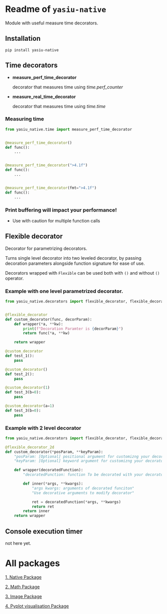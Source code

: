 # Readme of `yasiu-native`

Module with useful measure time decorators.

## Installation

```shell
pip install yasiu-native
```

## Time decorators

- **measure_perf_time_decorator**

  decorator that measures time using *time.perf_counter*


- **measure_real_time_decorator**

  decorator that measures time using *time.time*

### Measuring time

```py
from yasiu_native.time import measure_perf_time_decorator


@measure_perf_time_decorator()
def func():
    ...


@measure_perf_time_decorator(">4.1f")
def func():
    ...


@measure_perf_time_decorator(fmt=">4.1f")
def func():
    ...
```

### Print buffering will impact your performance!

- Use with caution for multiple function calls

## Flexible decorator

Decorator for parametrizing decorators.

Turns single level decorator into two leveled decorator,
by passing decoration parameters alongside function signature for ease of use.

Decorators wrapped with `Flexible` can be used both with `()` and without `()` operator.

### Example with one level parametrized decorator.
```python
from yasiu_native.decorators import flexible_decorator, flexible_decorator_2d


@flexible_decorator
def custom_decorator(func, decorParam):
    def wrapper(*a, **kw):
        print(f"Decoration Paramter is {decorParam}")
        return func(*a, **kw)

    return wrapper

@custom_decorator
def test_1():
    pass

@custom_decorator()
def test_2():
    pass

@custom_decorator(1)
def test_3(b=0):
    pass

@custom_decorator(a=1)
def test_3(b=0):
    pass

```
### Example with 2 level decorator
```python
from yasiu_native.decorators import flexible_decorator, flexible_decorator_2d

@flexible_decorator_2d
def custom_decorator(*posParam, **keyParam):
    "posParam: [Optional] positional argument for customizng your decorator behaviour"
    "keyParam: [Optional] keyword argument for customizng your decorator behaviour"

    def wrapper(decoratedFunction):
        "decoratedFunction: function To be decorated with your decorator."

        def inner(*args, **kwargs):
            "args kwargs: arguments of decorated funciton"
            "Use decorative arguments to modify decorator"

            ret = decoratedFunction(*args, **kwargs)
            return ret
        return inner
    return wrapper
```

## Console execution timer

not here yet.

# All packages

[1. Native Package](https://pypi.org/project/yasiu-native/)

[2. Math Package](https://pypi.org/project/yasiu-math/)

[3. Image Package](https://pypi.org/project/yasiu-image/)

[4. Pyplot visualisation Package](https://pypi.org/project/yasiu-vis/)

